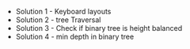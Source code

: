 * Solution 1 - Keyboard layouts
* Solution 2 - tree Traversal
* Solution 3 - Check if binary tree is height balanced
* Solution 4 - min depth in binary tree
